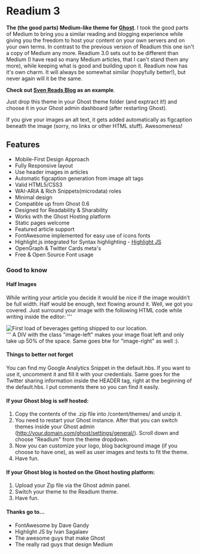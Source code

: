 # Readium 3

**The (the good parts) Medium-like theme for [Ghost](https://github.com/TryGhost)**. I took the good parts of Medium to bring you a similar reading and blogging experience while giving you the freedom to host your content on your own servers and on your own terms. In contrast to the previous version of Readium this one isn't a copy of Medium any more. Readium 3.0 sets out to be different than Medium (I have read so many Medium articles, that I can't stand them any more), while keeping what is good and building upon it. Readium now has it's own charm. It will always be somewhat similar (hopyfully better!), but never again will it be the same.

**Check out [Sven Reads Blog](http://www.svenread.com) as an example**.

Just drop this theme in your Ghost theme folder (and exptract it!) and choose it in your Ghost admin dashboard (after restarting Ghost).

If you give your images an alt text, it gets added automatically as figcaption beneath the image (sorry, no links or other HTML stuff). Awesomeness!

## Features
- Mobile-First Design Approach
- Fully Responsive layout
- Use header images in articles
- Automatic figcaption generation from image alt tags
- Valid HTML5/CSS3
- WAI-ARIA & Rich Snippets(microdata) roles
- Minimal design
- Compatible up from Ghost 0.6
- Designed for Readability & Sharability
- Works with the Ghost Hosting platform
- Static pages welcome
- Featured article support
- FontAwesome implemented for easy use of icons fonts
- Highlight.js integrated for Syntax highlighting - [Highlight JS](http://highlightjs.org)
- OpenGraph & Twitter Cards meta's
- Free & Open Source Font usage

### Good to know

#### Half Images

While writing your article you decide it would be nice if the image wouldn't be full width. Half would be enough, text flowing around it. Well, we got you covered. Just surround your image with the following HTML code while writing inside the editor:
'''
	<div class="image-left">
		![First load of beverages getting shipped to our location.](/content/images/2014/Jul/2014-07-11-11-45-01.jpg)
	</div>
'''
A DIV with the class "image-left" makes your image float left and only take up 50% of the space. Same goes btw for "image-right" as well :).

#### Things to better not forget

You can find my Google Analytics Snippet in the default.hbs. If you want to use it, uncomment it and fill it with your credentials. Same goes for the Twitter sharing information inside the HEADER tag, right at the beginning of the default.hbs. I put comments there so you can find it easily.

#### If your Ghost blog is self hosted:
1. Copy the contents of the .zip file into /content/themes/ and unzip it.
2. You need to restart your Ghost instance. After that you can switch themes inside your Ghost admin (http://your.domain.com/ghost/settings/general/). Scroll down and choose "Readium" from the theme dropdown.
3. Now you can customize your logo, blog background image (if you choose to have one), as well as user images and texts to fit the theme.
4. Have fun.

#### If your Ghost blog is hosted on the Ghost hosting platform:
1. Upload your Zip file via the Ghost admin panel.
2. Switch your theme to the Readium theme.
3. Have fun.

#### Thanks go to...
- FontAwesome by Dave Gandy
- Highlight JS by Ivan Sagalaev
- The awesome guys that make Ghost
- The really rad guys that design Medium
